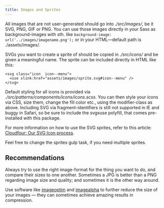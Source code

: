 ```yaml
---
title: Images and Sprites
---
```


All images that are not user-generated should go into *./src/images/*, be it SVG, PNG, GIF or PNG. You can use those images directly in your Sass as background-images with sth. like `background-image: url('../images/imagename.png');` or in your HTML—default path is ./assets/images/.

SVGs you want to create a sprite of should be copied in *./src/icons/* and be given a meaningful name. The sprite can be included directly in HTML like this:

```
<svg class="icon  icon--menu">
  <use xlink:href="assets/images/sprite.svg#icon--menu" />
</svg>
```

Default styling for all icons is provided via *./src/patterns/components/icons/icons.scss*. You can then style your icons via CSS, size them, change the fill color etc., using the modifier-class as above. Including SVG via fragment-identifiers is still not supported in IE and buggy in Safari, so be sure to include the svgxuse polyfill, that comes pre-installed with this package.

For more information on how to use the SVG sprites, refer to this article: [Cloudfour: Our SVG Icon process](http://blog.cloudfour.com/our-svg-icon-process/).

Feel free to change the sprites gulp task, if you need multiple sprites.

## Recommendations

Always try to use the right image-format for the thing you want to do, and compare their sizes to one another. Sometimes a JPG is better than a PNG regarding image size and quality; and sometimes it is the other way around. 

Use software like [imageoptim](https://imageoptim.com/) and [imagealpha](http://pngmini.com/) to further reduce the size of your images — they can sometimes achieve amazing results in compression.


